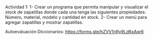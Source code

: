 Actividad 1:
1- Crear un programa que permita manipular y visualizar el stock de zapatillas donde cada una tenga las siguientes propiedades: Número, material, modelo y cantidad en stock.
2- Crear un menú para agregar zapatillas y mostrar zapatillas.




Autoevaluación Diccionarios:
https://forms.gle/hZVV1nRy9Ld6xAqr6
